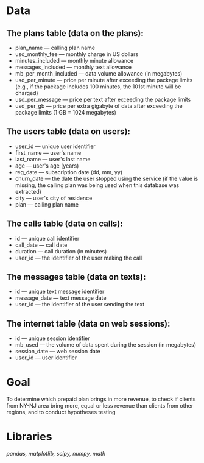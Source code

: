 # Data
## The plans table (data on the plans):

- plan_name — calling plan name
- usd_monthly_fee — monthly charge in US dollars
- minutes_included — monthly minute allowance
- messages_included — monthly text allowance
- mb_per_month_included — data volume allowance (in megabytes)
- usd_per_minute — price per minute after exceeding the package limits (e.g., if the package includes 100 minutes, the 101st minute will be charged)
- usd_per_message — price per text after exceeding the package limits
- usd_per_gb — price per extra gigabyte of data after exceeding the package limits (1 GB = 1024 megabytes)

## The users table (data on users):

- user_id — unique user identifier
- first_name — user's name
- last_name — user's last name
- age — user's age (years)
- reg_date — subscription date (dd, mm, yy)
- churn_date — the date the user stopped using the service (if the value is missing, the calling plan was being used when this database was extracted)
- city — user's city of residence
- plan — calling plan name

## The calls table (data on calls):

- id — unique call identifier
- call_date — call date
- duration — call duration (in minutes)
- user_id — the identifier of the user making the call

## The messages table (data on texts):

- id — unique text message identifier
- message_date — text message date
- user_id — the identifier of the user sending the text

## The internet table (data on web sessions):

- id — unique session identifier
- mb_used — the volume of data spent during the session (in megabytes)
- session_date — web session date
- user_id — user identifier


# Goal
To determine which prepaid plan brings in more revenue, to check if clients from NY-NJ area bring more, equal or less revenue than clients from other regions, and to conduct hypotheses testing

# Libraries
*pandas, matplotlib, scipy, numpy, math*
